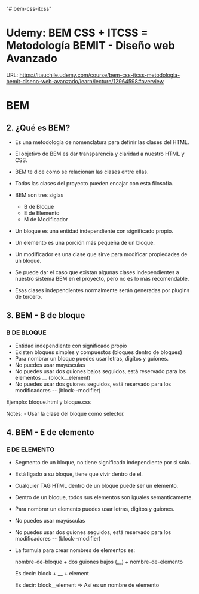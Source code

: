 "# bem-css-itcss" 

# Udemy: BEM CSS + ITCSS = Metodología BEMIT - Diseño web Avanzado

URL: https://itauchile.udemy.com/course/bem-css-itcss-metodologia-bemit-diseno-web-avanzado/learn/lecture/12964598#overview

# BEM
## 2. ¿Qué es BEM?
- Es una metodología de nomenclatura para definir las clases del HTML. 
- El objetivo de BEM es dar transparencia y claridad a nuestro HTML y CSS.
- BEM te dice como se relacionan las clases entre ellas.
- Todas las clases del proyecto pueden encajar con esta filosofía.

- BEM son tres siglas 
    * B de Bloque
    * E de Elemento
    * M de Modificador

- Un bloque es una entidad independiente con significado propio. 
- Un elemento es una porción más pequeña de un bloque.
- Un modificador es una clase que sirve para modificar propiedades de un bloque. 

- Se puede dar el caso que existan algunas clases independientes a nuestro sistema BEM en el proyecto, pero no es lo más recomendable.

- Esas clases independientes normalmente serán generadas por plugins de tercero.

## 3. BEM - B de bloque

### B DE BLOQUE

- Entidad independiente con significado propio
- Existen bloques simples y compuestos (bloques dentro de bloques)
- Para nombrar un bloque puedes usar letras, digitos y guiones.
- No puedes usar mayúsculas
- No puedes usar dos guiones bajos seguidos, está reservado para los elementos __ (block__element)
- No puedes usar dos guiones seguidos, está reservado para los modificadores -- (block--modifier)

Ejemplo: bloque.html y bloque.css

Notes:
    - Usar la clase del bloque como selector.

## 4. BEM - E de elemento 
### E DE ELEMENTO

- Segmento de un bloque, no tiene significado independiente por si solo.
- Está ligado a su bloque, tiene que vivir dentro de el.
- Cualquier TAG HTML dentro de un bloque puede ser un elemento.
- Dentro de un bloque, todos sus elementos son iguales semanticamente.
- Para nombrar un elemento puedes usar letras, digitos y guiones.
- No puedes usar mayúsculas
- No puedes usar dos guiones seguidos, está reservado para los modificadores -- (block--modifier)

- La formula para crear nombres de elementos es:

    nombre-de-bloque + dos guiones bajos (__) + nombre-de-elemento

    Es decir:
    block + __ + element

    Es decir:
    block__element => Así es un nombre de elemento
